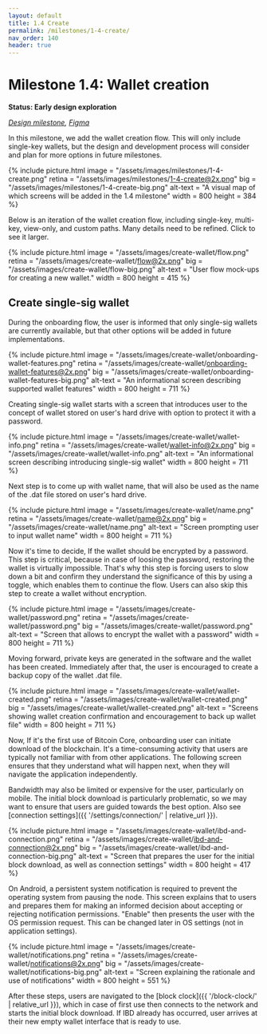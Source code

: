 ```yaml
---
layout: default
title: 1.4 Create
permalink: /milestones/1-4-create/
nav_order: 140
header: true
---
```


# Milestone 1.4: Wallet creation

**Status: Early design exploration**

_[Design milestone](https://github.com/BitcoinDesign/Bitcoin-Core-App/milestone/4), [Figma](https://www.figma.com/file/ek8w3n3upbluw5UL2lGhRx/Bitcoin-Core-App-Design?type=design&node-id=7516%3A13170&mode=design&t=sZSBHpOLLJmoMf57-1)_

In this milestone, we add the wallet creation flow. This will only include single-key wallets, but the design and development process will consider and plan for more options in future milestones.

{% include picture.html
	image = "/assets/images/milestones/1-4-create.png"
	retina = "/assets/images/milestones/1-4-create@2x.png"
	big = "/assets/images/milestones/1-4-create-big.png"
	alt-text = "A visual map of which screens will be added in the 1.4 milestone"
	width = 800
	height = 384
%}

Below is an iteration of the wallet creation flow, including single-key, multi-key, view-only, and custom paths. Many details need to be refined. Click to see it larger.

{% include picture.html
	image = "/assets/images/create-wallet/flow.png"
	retina = "/assets/images/create-wallet/flow@2x.png"
	big = "/assets/images/create-wallet/flow-big.png"
	alt-text = "User flow mock-ups for creating a new wallet."
	width = 800
	height = 415
%}

## Create single-sig wallet
During the onboarding flow, the user is informed that only single-sig wallets are currently available, but that other options will be added in future implementations.

{% include picture.html
	image = "/assets/images/create-wallet/onboarding-wallet-features.png"
	retina = "/assets/images/create-wallet/onboarding-wallet-features@2x.png"
	big = "/assets/images/create-wallet/onboarding-wallet-features-big.png"
	alt-text = "An informational screen describing supported wallet features"
	width = 800
	height = 711
%}

Creating single-sig wallet starts with a screen that introduces user to the concept of wallet stored on user's hard drive with option to protect it with a password.

{% include picture.html
	image = "/assets/images/create-wallet/wallet-info.png"
	retina = "/assets/images/create-wallet/wallet-info@2x.png"
	big = "/assets/images/create-wallet/wallet-info.png"
	alt-text = "An informational screen describing introducing single-sig wallet"
	width = 800
	height = 711
%}

Next step is to come up with wallet name, that will also be used as the name of the .dat file stored on user's hard drive.

{% include picture.html
	image = "/assets/images/create-wallet/name.png"
	retina = "/assets/images/create-wallet/name@2x.png"
	big = "/assets/images/create-wallet/name.png"
	alt-text = "Screen prompting user to input wallet name"
	width = 800
	height = 711
%}

Now it's time to decide, If the wallet should be encrypted by a password. This step is critical, because in case of loosing the password, restoring the wallet is virtually impossible. That's why this step is forcing users to slow down a bit and confirm they understand the significance of this by using a toggle, which enables them to continue the flow. Users can also skip this step to create a wallet without encryption.

{% include picture.html
	image = "/assets/images/create-wallet/password.png"
	retina = "/assets/images/create-wallet/password.png"
	big = "/assets/images/create-wallet/password.png"
	alt-text = "Screen that allows to encrypt the wallet with a password"
	width = 800
	height = 711
%}

Moving forward, private keys are generated in the software and the wallet has been created. Immediately after that, the user is encouraged to create a backup copy of the wallet .dat file. 

{% include picture.html
	image = "/assets/images/create-wallet/wallet-created.png"
	retina = "/assets/images/create-wallet/wallet-created.png"
	big = "/assets/images/create-wallet/wallet-created.png"
	alt-text = "Screens showing wallet creation confirmation and encouragement to back up wallet file"
	width = 800
	height = 711
%}

Now, If it's the first use of Bitcoin Core, onboarding user can initiate download of the blockchain. It's a time-consuming activity that users are typically not familiar with from other applications. The following screen ensures that they understand what will happen next, when they will navigate the application independently.

Bandwidth may also be limited or expensive for the user, particularly on mobile. The initial block download is particularly problematic, so we may want to ensure that users are guided towards the best option. Also see [connection settings]({{ '/settings/connection/' | relative_url }}).

{% include picture.html
	image = "/assets/images/create-wallet/ibd-and-connection.png"
	retina = "/assets/images/create-wallet/ibd-and-connection@2x.png"
	big = "/assets/images/create-wallet/ibd-and-connection-big.png"
	alt-text = "Screen that prepares the user for the initial block download, as well as connection settings"
	width = 800
	height = 417
%}

On Android, a persistent system notification is required to prevent the operating system from pausing the node. This screen explains that to users and prepares them for making an informed decision about accepting or rejecting notification permissions. "Enable" then presents the user with the OS permission request. This can be changed later in OS settings (not in application settings).

{% include picture.html
	image = "/assets/images/create-wallet/notifications.png"
	retina = "/assets/images/create-wallet/notifications@2x.png"
	big = "/assets/images/create-wallet/notifications-big.png"
	alt-text = "Screen explaining the rationale and use of notifications"
	width = 800
	height = 551
%}

After these steps, users are navigated to the [block clock]({{ '/block-clock/' | relative_url }}), which in case of first use then connects to the network and starts the initial block download. If IBD already has occurred, user arrives at their new empty wallet interface that is ready to use.
